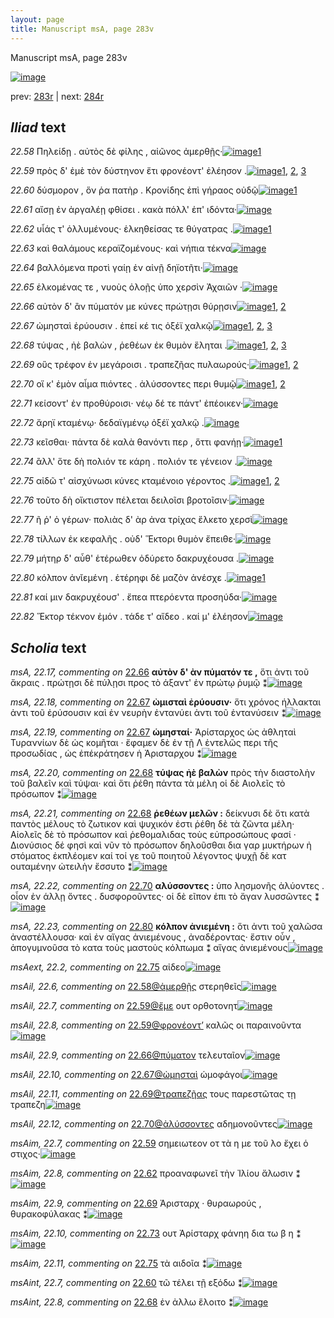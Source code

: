 ```yaml
---
layout: page
title: Manuscript msA, page 283v
---
```


Manuscript msA, page 283v

[![image](http://www.homermultitext.org/iipsrv?OBJ=IIP,1.0&FIF=/project/homer/pyramidal/deepzoom/hmt/vaimg/2017a/VA283VN_0785.tif&WID=100&CVT=JPEG)](http://www.homermultitext.org/ict2/?urn=urn:cite2:hmt:vaimg.2017a:VA283VN_0785)

prev:  [283r](../283r/) | next:  [284r](../284r/)

## *Iliad* text

*22.58* <a id="22.58"/> Πηλείδῃ . αὐτὸς δὲ φίλης , αἰῶνος ἀμερθῇς·[![image](http://www.homermultitext.org/iipsrv?OBJ=IIP,1.0&FIF=/project/homer/pyramidal/deepzoom/hmt/vaimg/2017a/VA283VN_0785.tif&RGN=0.484,0.22,0.401,0.0263&WID=1000&CVT=JPEG)](http://www.homermultitext.org/ict2/?urn=urn:cite2:hmt:vaimg.2017a:VA283VN_0785@0.484,0.22,0.401,0.0263)[1](#msAil_22.6)

*22.59* <a id="22.59"/> πρὸς δ' ἐμὲ τὸν δύστηνον ἔτι φρονέοντ' ἐλέησον .[![image](http://www.homermultitext.org/iipsrv?OBJ=IIP,1.0&FIF=/project/homer/pyramidal/deepzoom/hmt/vaimg/2017a/VA283VN_0785.tif&RGN=0.49,0.244,0.392,0.0233&WID=1000&CVT=JPEG)](http://www.homermultitext.org/ict2/?urn=urn:cite2:hmt:vaimg.2017a:VA283VN_0785@0.49,0.244,0.392,0.0233)[1](#msAil_22.8), [2](#msAil_22.7), [3](#msAim_22.7)

*22.60* <a id="22.60"/> δύσμορον , ὅν ῥα πατὴρ . Κρονίδης ἐπὶ γήραος οὐδῷ[![image](http://www.homermultitext.org/iipsrv?OBJ=IIP,1.0&FIF=/project/homer/pyramidal/deepzoom/hmt/vaimg/2017a/VA283VN_0785.tif&RGN=0.492,0.2635,0.395,0.0255&WID=1000&CVT=JPEG)](http://www.homermultitext.org/ict2/?urn=urn:cite2:hmt:vaimg.2017a:VA283VN_0785@0.492,0.2635,0.395,0.0255)[1](#msAint_22.7)

*22.61* <a id="22.61"/> αἴσῃ ἐν ἀργαλέῃ φθίσει . κακὰ πόλλ' ἐπ' ιδόντα·[![image](http://www.homermultitext.org/iipsrv?OBJ=IIP,1.0&FIF=/project/homer/pyramidal/deepzoom/hmt/vaimg/2017a/VA283VN_0785.tif&RGN=0.496,0.283,0.39,0.0255&WID=1000&CVT=JPEG)](http://www.homermultitext.org/ict2/?urn=urn:cite2:hmt:vaimg.2017a:VA283VN_0785@0.496,0.283,0.39,0.0255)

*22.62* <a id="22.62"/> υἷάς τ' ὀλλυμένους· ἑλκηθείσας τε θύγατρας .[![image](http://www.homermultitext.org/iipsrv?OBJ=IIP,1.0&FIF=/project/homer/pyramidal/deepzoom/hmt/vaimg/2017a/VA283VN_0785.tif&RGN=0.493,0.3033,0.372,0.024&WID=1000&CVT=JPEG)](http://www.homermultitext.org/ict2/?urn=urn:cite2:hmt:vaimg.2017a:VA283VN_0785@0.493,0.3033,0.372,0.024)[1](#msAim_22.8)

*22.63* <a id="22.63"/> καὶ θαλάμους κεραϊζομένους· καὶ νήπια τέκνα[![image](http://www.homermultitext.org/iipsrv?OBJ=IIP,1.0&FIF=/project/homer/pyramidal/deepzoom/hmt/vaimg/2017a/VA283VN_0785.tif&RGN=0.498,0.3206,0.416,0.0255&WID=1000&CVT=JPEG)](http://www.homermultitext.org/ict2/?urn=urn:cite2:hmt:vaimg.2017a:VA283VN_0785@0.498,0.3206,0.416,0.0255)

*22.64* <a id="22.64"/> βαλλόμενα προτὶ γαίῃ ἐν αἰνῇ δηϊοτῆτι·[![image](http://www.homermultitext.org/iipsrv?OBJ=IIP,1.0&FIF=/project/homer/pyramidal/deepzoom/hmt/vaimg/2017a/VA283VN_0785.tif&RGN=0.5,0.3378,0.381,0.027&WID=1000&CVT=JPEG)](http://www.homermultitext.org/ict2/?urn=urn:cite2:hmt:vaimg.2017a:VA283VN_0785@0.5,0.3378,0.381,0.027)

*22.65* <a id="22.65"/> ἑλκομένας τε , νυοὺς ὀλοῇς ὑπο χερσὶν Ἀχαιῶν ·[![image](http://www.homermultitext.org/iipsrv?OBJ=IIP,1.0&FIF=/project/homer/pyramidal/deepzoom/hmt/vaimg/2017a/VA283VN_0785.tif&RGN=0.496,0.3566,0.409,0.0308&WID=1000&CVT=JPEG)](http://www.homermultitext.org/ict2/?urn=urn:cite2:hmt:vaimg.2017a:VA283VN_0785@0.496,0.3566,0.409,0.0308)

*22.66* <a id="22.66"/> αὐτὸν δ' ἂν πύματόν με κύνες πρώτῃσι θύρῃσιν[![image](http://www.homermultitext.org/iipsrv?OBJ=IIP,1.0&FIF=/project/homer/pyramidal/deepzoom/hmt/vaimg/2017a/VA283VN_0785.tif&RGN=0.496,0.3784,0.416,0.0255&WID=1000&CVT=JPEG)](http://www.homermultitext.org/ict2/?urn=urn:cite2:hmt:vaimg.2017a:VA283VN_0785@0.496,0.3784,0.416,0.0255)[1](#msA_22.17), [2](#msAil_22.9)

*22.67* <a id="22.67"/> ὠμησταὶ ἐρύουσιν . ἐπεί κέ τις ὀξέϊ χαλκῷ[![image](http://www.homermultitext.org/iipsrv?OBJ=IIP,1.0&FIF=/project/homer/pyramidal/deepzoom/hmt/vaimg/2017a/VA283VN_0785.tif&RGN=0.496,0.3956,0.369,0.0285&WID=1000&CVT=JPEG)](http://www.homermultitext.org/ict2/?urn=urn:cite2:hmt:vaimg.2017a:VA283VN_0785@0.496,0.3956,0.369,0.0285)[1](#msA_22.19), [2](#msAil_22.10), [3](#msA_22.18)

*22.68* <a id="22.68"/> τύψας , ἠὲ βαλὼν , ῥεθέων ἐκ θυμὸν ἕληται .[![image](http://www.homermultitext.org/iipsrv?OBJ=IIP,1.0&FIF=/project/homer/pyramidal/deepzoom/hmt/vaimg/2017a/VA283VN_0785.tif&RGN=0.492,0.4167,0.386,0.0248&WID=1000&CVT=JPEG)](http://www.homermultitext.org/ict2/?urn=urn:cite2:hmt:vaimg.2017a:VA283VN_0785@0.492,0.4167,0.386,0.0248)[1](#msA_22.21), [2](#msA_22.20), [3](#msAint_22.8)

*22.69* <a id="22.69"/> οὓς τρέφον ἐν μεγάροισι . τραπεζῆας πυλαωρούς·[![image](http://www.homermultitext.org/iipsrv?OBJ=IIP,1.0&FIF=/project/homer/pyramidal/deepzoom/hmt/vaimg/2017a/VA283VN_0785.tif&RGN=0.493,0.4377,0.431,0.0263&WID=1000&CVT=JPEG)](http://www.homermultitext.org/ict2/?urn=urn:cite2:hmt:vaimg.2017a:VA283VN_0785@0.493,0.4377,0.431,0.0263)[1](#msAil_22.11), [2](#msAim_22.9)

*22.70* <a id="22.70"/> οἵ κ' ἐμὸν αἷμα πιόντες . ἀλύσσοντες περι θυμῷ[![image](http://www.homermultitext.org/iipsrv?OBJ=IIP,1.0&FIF=/project/homer/pyramidal/deepzoom/hmt/vaimg/2017a/VA283VN_0785.tif&RGN=0.496,0.4595,0.397,0.0203&WID=1000&CVT=JPEG)](http://www.homermultitext.org/ict2/?urn=urn:cite2:hmt:vaimg.2017a:VA283VN_0785@0.496,0.4595,0.397,0.0203)[1](#msA_22.22), [2](#msAil_22.12)

*22.71* <a id="22.71"/> κείσοντ' ἐν προθύροισι· νέῳ δέ τε πάντ' ἐπέοικεν·[![image](http://www.homermultitext.org/iipsrv?OBJ=IIP,1.0&FIF=/project/homer/pyramidal/deepzoom/hmt/vaimg/2017a/VA283VN_0785.tif&RGN=0.492,0.4745,0.419,0.0233&WID=1000&CVT=JPEG)](http://www.homermultitext.org/ict2/?urn=urn:cite2:hmt:vaimg.2017a:VA283VN_0785@0.492,0.4745,0.419,0.0233)

*22.72* <a id="22.72"/> ἄρηϊ κταμένῳ· δεδαϊγμένῳ ὀξέϊ χαλκῷ .[![image](http://www.homermultitext.org/iipsrv?OBJ=IIP,1.0&FIF=/project/homer/pyramidal/deepzoom/hmt/vaimg/2017a/VA283VN_0785.tif&RGN=0.495,0.494,0.392,0.024&WID=1000&CVT=JPEG)](http://www.homermultitext.org/ict2/?urn=urn:cite2:hmt:vaimg.2017a:VA283VN_0785@0.495,0.494,0.392,0.024)

*22.73* <a id="22.73"/> κεῖσθαι· πάντα δὲ καλὰ θανόντι περ , ὅττι φανήῃ·[![image](http://www.homermultitext.org/iipsrv?OBJ=IIP,1.0&FIF=/project/homer/pyramidal/deepzoom/hmt/vaimg/2017a/VA283VN_0785.tif&RGN=0.49,0.5113,0.435,0.024&WID=1000&CVT=JPEG)](http://www.homermultitext.org/ict2/?urn=urn:cite2:hmt:vaimg.2017a:VA283VN_0785@0.49,0.5113,0.435,0.024)[1](#msAim_22.10)

*22.74* <a id="22.74"/> ἂλλ' ὅτε δὴ πολιόν τε κάρη . πολιόν τε γένειον .[![image](http://www.homermultitext.org/iipsrv?OBJ=IIP,1.0&FIF=/project/homer/pyramidal/deepzoom/hmt/vaimg/2017a/VA283VN_0785.tif&RGN=0.491,0.5315,0.388,0.021&WID=1000&CVT=JPEG)](http://www.homermultitext.org/ict2/?urn=urn:cite2:hmt:vaimg.2017a:VA283VN_0785@0.491,0.5315,0.388,0.021)

*22.75* <a id="22.75"/> αἰδῶ τ' αἰσχύνωσι κύνες κταμένοιο γέροντος .[![image](http://www.homermultitext.org/iipsrv?OBJ=IIP,1.0&FIF=/project/homer/pyramidal/deepzoom/hmt/vaimg/2017a/VA283VN_0785.tif&RGN=0.488,0.5503,0.415,0.0225&WID=1000&CVT=JPEG)](http://www.homermultitext.org/ict2/?urn=urn:cite2:hmt:vaimg.2017a:VA283VN_0785@0.488,0.5503,0.415,0.0225)[1](#msAext_22.2), [2](#msAim_22.11)

*22.76* <a id="22.76"/> τοῦτο δὴ οἴκτιστον πέλεται δειλοῖσι βροτοῖσιν·[![image](http://www.homermultitext.org/iipsrv?OBJ=IIP,1.0&FIF=/project/homer/pyramidal/deepzoom/hmt/vaimg/2017a/VA283VN_0785.tif&RGN=0.487,0.5676,0.406,0.0233&WID=1000&CVT=JPEG)](http://www.homermultitext.org/ict2/?urn=urn:cite2:hmt:vaimg.2017a:VA283VN_0785@0.487,0.5676,0.406,0.0233)

*22.77* <a id="22.77"/> ῆ ῥ' ὁ γέρων· πολιὰς δ' ὰρ ἀνα τρίχας ἕλκετο χερσὶ[![image](http://www.homermultitext.org/iipsrv?OBJ=IIP,1.0&FIF=/project/homer/pyramidal/deepzoom/hmt/vaimg/2017a/VA283VN_0785.tif&RGN=0.477,0.5848,0.441,0.0278&WID=1000&CVT=JPEG)](http://www.homermultitext.org/ict2/?urn=urn:cite2:hmt:vaimg.2017a:VA283VN_0785@0.477,0.5848,0.441,0.0278)

*22.78* <a id="22.78"/> τίλλων ἐκ κεφαλῆς . οὐδ' Ἕκτορι θυμὸν ἔπειθε·[![image](http://www.homermultitext.org/iipsrv?OBJ=IIP,1.0&FIF=/project/homer/pyramidal/deepzoom/hmt/vaimg/2017a/VA283VN_0785.tif&RGN=0.482,0.6059,0.421,0.0263&WID=1000&CVT=JPEG)](http://www.homermultitext.org/ict2/?urn=urn:cite2:hmt:vaimg.2017a:VA283VN_0785@0.482,0.6059,0.421,0.0263)

*22.79* <a id="22.79"/> μήτηρ δ' αὖθ' ἑτέρωθεν ὀδύρετο δακρυχέουσα .[![image](http://www.homermultitext.org/iipsrv?OBJ=IIP,1.0&FIF=/project/homer/pyramidal/deepzoom/hmt/vaimg/2017a/VA283VN_0785.tif&RGN=0.488,0.6269,0.409,0.021&WID=1000&CVT=JPEG)](http://www.homermultitext.org/ict2/?urn=urn:cite2:hmt:vaimg.2017a:VA283VN_0785@0.488,0.6269,0.409,0.021)

*22.80* <a id="22.80"/> κόλπον ἀνῐεμένη . ἑτέρηφι δὲ μαζὸν ἀνέσχε .[![image](http://www.homermultitext.org/iipsrv?OBJ=IIP,1.0&FIF=/project/homer/pyramidal/deepzoom/hmt/vaimg/2017a/VA283VN_0785.tif&RGN=0.491,0.6456,0.419,0.024&WID=1000&CVT=JPEG)](http://www.homermultitext.org/ict2/?urn=urn:cite2:hmt:vaimg.2017a:VA283VN_0785@0.491,0.6456,0.419,0.024)[1](#msA_22.23)

*22.81* <a id="22.81"/> καί μιν δακρυχέουσ' . ἔπεα πτερόεντα προσηύδα·[![image](http://www.homermultitext.org/iipsrv?OBJ=IIP,1.0&FIF=/project/homer/pyramidal/deepzoom/hmt/vaimg/2017a/VA283VN_0785.tif&RGN=0.492,0.6629,0.429,0.0263&WID=1000&CVT=JPEG)](http://www.homermultitext.org/ict2/?urn=urn:cite2:hmt:vaimg.2017a:VA283VN_0785@0.492,0.6629,0.429,0.0263)

*22.82* <a id="22.82"/> Ἕκτορ τέκνον ἐμόν . τάδε τ' αἴδεο . καί μ' ἐλέησον[![image](http://www.homermultitext.org/iipsrv?OBJ=IIP,1.0&FIF=/project/homer/pyramidal/deepzoom/hmt/vaimg/2017a/VA283VN_0785.tif&RGN=0.473,0.6824,0.455,0.03&WID=1000&CVT=JPEG)](http://www.homermultitext.org/ict2/?urn=urn:cite2:hmt:vaimg.2017a:VA283VN_0785@0.473,0.6824,0.455,0.03)

## *Scholia* text

*msA, 22.17, commenting on* [22.66](#22.66)  <a id="msA_22.17"/> **αὐτὸν δ' ὰν πύματόν τε ,** ὅτι ἀντι τοῦ ἄκραις . πρώτῃσι δὲ πύλῃσι προς τὸ άξαντ' ἐν πρώτῳ ῥυμῷ ⁑[![image](http://www.homermultitext.org/iipsrv?OBJ=IIP,1.0&FIF=/project/homer/pyramidal/deepzoom/hmt/vaimg/2017a/VA283VN_0785.tif&RGN=0.237,0.3731,0.201,0.0473&WID=1000&CVT=JPEG)](http://www.homermultitext.org/ict2/?urn=urn:cite2:hmt:vaimg.2017a:VA283VN_0785@0.237,0.3731,0.201,0.0473)

*msA, 22.18, commenting on* [22.67](#22.67)  <a id="msA_22.18"/> **ὠμισταὶ ἐρύουσιν·** ὅτι χρόνος ήλλακται ἀντι τοῦ ἐρύσουσιν καὶ ἐν νευρὴν ἐντανύει ἀντι τοῦ ἐντανύσειν ⁑[![image](http://www.homermultitext.org/iipsrv?OBJ=IIP,1.0&FIF=/project/homer/pyramidal/deepzoom/hmt/vaimg/2017a/VA283VN_0785.tif&RGN=0.242,0.4144,0.201,0.0473&WID=1000&CVT=JPEG)](http://www.homermultitext.org/ict2/?urn=urn:cite2:hmt:vaimg.2017a:VA283VN_0785@0.242,0.4144,0.201,0.0473)

*msA, 22.19, commenting on* [22.67](#22.67)  <a id="msA_22.19"/> **ὡμησταί·** Ἀρίσταρχος ὡς ἀθληταὶ Τυραννίων δὲ ὡς κομῆται · ἔφαμεν δὲ ἐν τῇ Λ ἐντελῶς περι τῆς προσωδίας , ὡς ἐπέκράτησεν ἡ Ἀρισταρχου ⁑[![image](http://www.homermultitext.org/iipsrv?OBJ=IIP,1.0&FIF=/project/homer/pyramidal/deepzoom/hmt/vaimg/2017a/VA283VN_0785.tif&RGN=0.237,0.4595,0.206,0.0608&WID=1000&CVT=JPEG)](http://www.homermultitext.org/ict2/?urn=urn:cite2:hmt:vaimg.2017a:VA283VN_0785@0.237,0.4595,0.206,0.0608)

*msA, 22.20, commenting on* [22.68](#22.68)  <a id="msA_22.20"/> **τύψας ἠὲ βαλὼν** πρὸς τὴν διαστολὴν τοῦ βαλεῖν καὶ τύψαι· καὶ ὅτι ῥέθη πάντα τὰ μέλη οἱ δὲ Αιολεῖς τὸ πρόσωπον ⁑[![image](http://www.homermultitext.org/iipsrv?OBJ=IIP,1.0&FIF=/project/homer/pyramidal/deepzoom/hmt/vaimg/2017a/VA283VN_0785.tif&RGN=0.234,0.512,0.211,0.0428&WID=1000&CVT=JPEG)](http://www.homermultitext.org/ict2/?urn=urn:cite2:hmt:vaimg.2017a:VA283VN_0785@0.234,0.512,0.211,0.0428)

*msA, 22.21, commenting on* [22.68](#22.68)  <a id="msA_22.21"/> **ῥεθέων μελῶν :** δείκνυσι δὲ ὅτι κατὰ παντὸς μέλους τὸ ζωτικον καὶ ψυχικόν ἐστι ῥέθη δὲ τὰ ζῶντα μέλη· Αἰολεῖς δὲ τὸ πρόσωπον καὶ ῥεθομαλιδας τοὺς εὐπροσώπους φασί · Διονύσιος δέ φησὶ καὶ νῦν τὸ πρόσωπον δηλοῦσθαι δια γαρ μυκτήρων ἠ στόματος ἐκπλέομεν καί τοί γε τοῦ ποιητοῦ λέγοντος ψυχῇ δὲ κατ οuταμένην ὠτειλὴν ἔσσυτο ⁑[![image](http://www.homermultitext.org/iipsrv?OBJ=IIP,1.0&FIF=/project/homer/pyramidal/deepzoom/hmt/vaimg/2017a/VA283VN_0785.tif&RGN=0.237,0.5495,0.223,0.1111&WID=1000&CVT=JPEG)](http://www.homermultitext.org/ict2/?urn=urn:cite2:hmt:vaimg.2017a:VA283VN_0785@0.237,0.5495,0.223,0.1111)

*msA, 22.22, commenting on* [22.70](#22.70)  <a id="msA_22.22"/> **αλύσσοντες :** ὑπο λησμονῆς ἀλύοντες . οἷον ἐν άλλῃ ὄντες . δυσφοροῦντες· οἱ δὲ εῖπον ἐπι τὸ ἄγαν λυσσῶντες ⁑[![image](http://www.homermultitext.org/iipsrv?OBJ=IIP,1.0&FIF=/project/homer/pyramidal/deepzoom/hmt/vaimg/2017a/VA283VN_0785.tif&RGN=0.246,0.6547,0.205,0.0405&WID=1000&CVT=JPEG)](http://www.homermultitext.org/ict2/?urn=urn:cite2:hmt:vaimg.2017a:VA283VN_0785@0.246,0.6547,0.205,0.0405)

*msA, 22.23, commenting on* [22.80](#22.80)  <a id="msA_22.23"/> **κόλπον ἀνιεμένη :** ὅτι ἀντι τοῦ χαλῶσα ἀναστέλλουσα· καὶ ἐν αἴγας ἀνιεμένους , ἀναδέροντας· ἔστιν οὖν , ἀπογυμνοῦσα τὸ κατα τοὺς μαστοὺς κόλπωμα ⁑ αἴγας ἀνιεμένους[![image](http://www.homermultitext.org/iipsrv?OBJ=IIP,1.0&FIF=/project/homer/pyramidal/deepzoom/hmt/vaimg/2017a/VA283VN_0785.tif&RGN=0.239,0.6899,0.514,0.0458&WID=1000&CVT=JPEG)](http://www.homermultitext.org/ict2/?urn=urn:cite2:hmt:vaimg.2017a:VA283VN_0785@0.239,0.6899,0.514,0.0458)

*msAext, 22.2, commenting on* [22.75](#22.75)  <a id="msAext_22.2"/> αἰδεο[![image](http://www.homermultitext.org/iipsrv?OBJ=IIP,1.0&FIF=/project/homer/pyramidal/deepzoom/hmt/vaimg/2017a/VA283VN_0785.tif&RGN=0.136,0.6802,0.05,0.0248&WID=1000&CVT=JPEG)](http://www.homermultitext.org/ict2/?urn=urn:cite2:hmt:vaimg.2017a:VA283VN_0785@0.136,0.6802,0.05,0.0248)

*msAil, 22.6, commenting on* [22.58@ἀμερθῇς](#22.58@ἀμερθῇς)  <a id="msAil_22.6"/> στερηθεῖς[![image](http://www.homermultitext.org/iipsrv?OBJ=IIP,1.0&FIF=/project/homer/pyramidal/deepzoom/hmt/vaimg/2017a/VA283VN_0785.tif&RGN=0.791,0.2125,0.05,0.018&WID=1000&CVT=JPEG)](http://www.homermultitext.org/ict2/?urn=urn:cite2:hmt:vaimg.2017a:VA283VN_0785@0.791,0.2125,0.05,0.018)

*msAil, 22.7, commenting on* [22.59@ἔμε](#22.59@ἔμε)  <a id="msAil_22.7"/> ουτ ορθοτονητ[![image](http://www.homermultitext.org/iipsrv?OBJ=IIP,1.0&FIF=/project/homer/pyramidal/deepzoom/hmt/vaimg/2017a/VA283VN_0785.tif&RGN=0.561,0.2365,0.069,0.0143&WID=1000&CVT=JPEG)](http://www.homermultitext.org/ict2/?urn=urn:cite2:hmt:vaimg.2017a:VA283VN_0785@0.561,0.2365,0.069,0.0143)

*msAil, 22.8, commenting on* [22.59@φρονέοντ’](#22.59@φρονέοντ’)  <a id="msAil_22.8"/> καλῶς οι παραινοῦντα[![image](http://www.homermultitext.org/iipsrv?OBJ=IIP,1.0&FIF=/project/homer/pyramidal/deepzoom/hmt/vaimg/2017a/VA283VN_0785.tif&RGN=0.726,0.2387,0.086,0.015&WID=1000&CVT=JPEG)](http://www.homermultitext.org/ict2/?urn=urn:cite2:hmt:vaimg.2017a:VA283VN_0785@0.726,0.2387,0.086,0.015)

*msAil, 22.9, commenting on* [22.66@πύματον](#22.66@πύματον)  <a id="msAil_22.9"/> τελευταῖον[![image](http://www.homermultitext.org/iipsrv?OBJ=IIP,1.0&FIF=/project/homer/pyramidal/deepzoom/hmt/vaimg/2017a/VA283VN_0785.tif&RGN=0.633,0.3731,0.049,0.0135&WID=1000&CVT=JPEG)](http://www.homermultitext.org/ict2/?urn=urn:cite2:hmt:vaimg.2017a:VA283VN_0785@0.633,0.3731,0.049,0.0135)

*msAil, 22.10, commenting on* [22.67@ὠμησταὶ](#22.67@ὠμησταὶ)  <a id="msAil_22.10"/> ὡμοφάγοι[![image](http://www.homermultitext.org/iipsrv?OBJ=IIP,1.0&FIF=/project/homer/pyramidal/deepzoom/hmt/vaimg/2017a/VA283VN_0785.tif&RGN=0.509,0.3949,0.052,0.0135&WID=1000&CVT=JPEG)](http://www.homermultitext.org/ict2/?urn=urn:cite2:hmt:vaimg.2017a:VA283VN_0785@0.509,0.3949,0.052,0.0135)

*msAil, 22.11, commenting on* [22.69@τραπεζῆας](#22.69@τραπεζῆας)  <a id="msAil_22.11"/> τους παρεστῶτας τῃ τραπεζη[![image](http://www.homermultitext.org/iipsrv?OBJ=IIP,1.0&FIF=/project/homer/pyramidal/deepzoom/hmt/vaimg/2017a/VA283VN_0785.tif&RGN=0.724,0.4332,0.122,0.0158&WID=1000&CVT=JPEG)](http://www.homermultitext.org/ict2/?urn=urn:cite2:hmt:vaimg.2017a:VA283VN_0785@0.724,0.4332,0.122,0.0158)

*msAil, 22.12, commenting on* [22.70@ἀλύσσοντες](#22.70@ἀλύσσοντες)  <a id="msAil_22.12"/> αδημονοῦντες[![image](http://www.homermultitext.org/iipsrv?OBJ=IIP,1.0&FIF=/project/homer/pyramidal/deepzoom/hmt/vaimg/2017a/VA283VN_0785.tif&RGN=0.746,0.4542,0.067,0.0128&WID=1000&CVT=JPEG)](http://www.homermultitext.org/ict2/?urn=urn:cite2:hmt:vaimg.2017a:VA283VN_0785@0.746,0.4542,0.067,0.0128)

*msAim, 22.7, commenting on* [22.59](#22.59)  <a id="msAim_22.7"/> σημειωτεον οτ τὰ η με τοῦ λο ἔχει ὁ στιχος·[![image](http://www.homermultitext.org/iipsrv?OBJ=IIP,1.0&FIF=/project/homer/pyramidal/deepzoom/hmt/vaimg/2017a/VA283VN_0785.tif&RGN=0.438,0.2357,0.055,0.0398&WID=1000&CVT=JPEG)](http://www.homermultitext.org/ict2/?urn=urn:cite2:hmt:vaimg.2017a:VA283VN_0785@0.438,0.2357,0.055,0.0398)

*msAim, 22.8, commenting on* [22.62](#22.62)  <a id="msAim_22.8"/> προαναφωνεῖ τὴν Ἰλίου ἄλωσιν ⁑[![image](http://www.homermultitext.org/iipsrv?OBJ=IIP,1.0&FIF=/project/homer/pyramidal/deepzoom/hmt/vaimg/2017a/VA283VN_0785.tif&RGN=0.435,0.3063,0.063,0.0225&WID=1000&CVT=JPEG)](http://www.homermultitext.org/ict2/?urn=urn:cite2:hmt:vaimg.2017a:VA283VN_0785@0.435,0.3063,0.063,0.0225)

*msAim, 22.9, commenting on* [22.69](#22.69)  <a id="msAim_22.9"/> Ἀρισταρχ · θυραωρούς , θυρακοφύλακας ⁑[![image](http://www.homermultitext.org/iipsrv?OBJ=IIP,1.0&FIF=/project/homer/pyramidal/deepzoom/hmt/vaimg/2017a/VA283VN_0785.tif&RGN=0.438,0.4422,0.058,0.039&WID=1000&CVT=JPEG)](http://www.homermultitext.org/ict2/?urn=urn:cite2:hmt:vaimg.2017a:VA283VN_0785@0.438,0.4422,0.058,0.039)

*msAim, 22.10, commenting on* [22.73](#22.73)  <a id="msAim_22.10"/> ουτ Ἀρίσταρχ φάνηη δια τω β η ⁑[![image](http://www.homermultitext.org/iipsrv?OBJ=IIP,1.0&FIF=/project/homer/pyramidal/deepzoom/hmt/vaimg/2017a/VA283VN_0785.tif&RGN=0.436,0.5143,0.055,0.0375&WID=1000&CVT=JPEG)](http://www.homermultitext.org/ict2/?urn=urn:cite2:hmt:vaimg.2017a:VA283VN_0785@0.436,0.5143,0.055,0.0375)

*msAim, 22.11, commenting on* [22.75](#22.75)  <a id="msAim_22.11"/> τὰ αιδοῖα ⁑[![image](http://www.homermultitext.org/iipsrv?OBJ=IIP,1.0&FIF=/project/homer/pyramidal/deepzoom/hmt/vaimg/2017a/VA283VN_0785.tif&RGN=0.458,0.5511,0.034,0.0353&WID=1000&CVT=JPEG)](http://www.homermultitext.org/ict2/?urn=urn:cite2:hmt:vaimg.2017a:VA283VN_0785@0.458,0.5511,0.034,0.0353)

*msAint, 22.7, commenting on* [22.60](#22.60)  <a id="msAint_22.7"/> τῶ τέλει τῇ εξόδω ⁑[![image](http://www.homermultitext.org/iipsrv?OBJ=IIP,1.0&FIF=/project/homer/pyramidal/deepzoom/hmt/vaimg/2017a/VA283VN_0785.tif&RGN=0.859,0.256,0.066,0.0285&WID=1000&CVT=JPEG)](http://www.homermultitext.org/ict2/?urn=urn:cite2:hmt:vaimg.2017a:VA283VN_0785@0.859,0.256,0.066,0.0285)

*msAint, 22.8, commenting on* [22.68](#22.68)  <a id="msAint_22.8"/> ἐν ἀλλω ἕλοιτο ⁑[![image](http://www.homermultitext.org/iipsrv?OBJ=IIP,1.0&FIF=/project/homer/pyramidal/deepzoom/hmt/vaimg/2017a/VA283VN_0785.tif&RGN=0.857,0.4017,0.069,0.0293&WID=1000&CVT=JPEG)](http://www.homermultitext.org/ict2/?urn=urn:cite2:hmt:vaimg.2017a:VA283VN_0785@0.857,0.4017,0.069,0.0293)